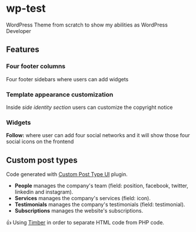 # wp-test
WordPress Theme from scratch to show my abilities as WordPress Developer

## Features

### Four footer columns
Four footer sidebars where users can add widgets

### Template appearance customization
Inside _side identity section_ users can customize the copyright notice

### Widgets
**Follow:** where user can add four social networks and it will show those four social icons on the frontend

## Custom post types
Code generated with [Custom Post Type UI](https://wordpress.org/plugins/custom-post-type-ui/) plugin.

- **People** manages the company's team (field: position, facebook, twitter, linkedin and instagram).
- **Services** manages the company's services (field: icon).
- **Testimonials** manages the company's testimonials (field: testimonial).
- **Subscriptions** manages the website's subscriptions.

:+1: Using [Timber](https://timber.github.io/docs/) in order to separate HTML code from PHP code.